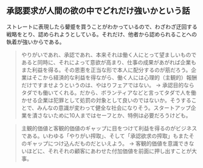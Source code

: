 



## 承認要求が人間の欲の中でどれだけ強いかという話

ストレートに表現したら顰蹙を買うことがわかっているので、わざわざ迂回する戦略をとり、認められようとしている。それだけ、他者から認められることへの執着が強いからである。


> やりがいであれ、承認であれ、本来それは働く人にとって望ましいものであると同時に、それによって意欲が高まり、仕事の成果があがれば企業もまた利益を得る。その恩恵を正当な形で本人に配分するのが筋だろう。企業はそこから経済的な利益を得ながら、働く人には心理的（主観的）報酬だけですませようというのは、やはりフェアではない。
> → 承認目的ならタダでも働いてくれる。だから、ボランティアなどと言ってタダで人を働かせる企業は犯罪として処罰の対象として良いのではないか。そうすることで、みんなの意識が変わって健全な社会になりそう。スタートアップ企業を潰さないために10人まではセーフとか、特例は必要だろうけども。



> 主観的価値と客観的価値のギャップに目をつけて利益を得るのがビジネスである。いわゆる「やりがい搾取」、そして「承認欲求の搾取」もまたそのギャップにつけ込んだものだといえよう。
→ 客観的価値を意識できないほどに、それそれの顧客にあわせた付加価値を前面に押し出すことが大事。













